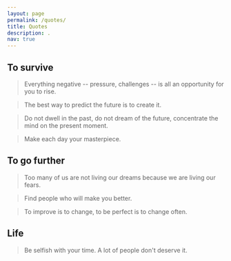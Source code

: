 ```yaml
---
layout: page
permalink: /quotes/
title: Quotes
description: .
nav: true
---
```


## To survive
  > Everything negative -- pressure, challenges -- is all an opportunity for you to rise.

  > The best way to predict the future is to create it.

  > Do not dwell in the past, do not dream of the future, concentrate the mind on the present moment.

  > Make each day your masterpiece.
  
  
## To go further
  > Too many of us are not living our dreams because we are living our fears.

  > Find people who will make you better.

  > To improve is to change, to be perfect is to change often.

## Life
  > Be selfish with your time. A lot of people don't deserve it.
